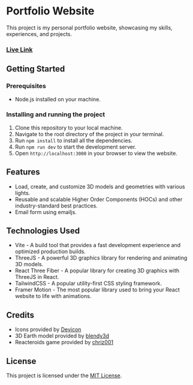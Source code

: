 # Portfolio Website

This project is my personal portfolio website, showcasing my skills, experiences, and projects.

### [Live Link](https://vikvakati.github.io/portfolio/)

## Getting Started

### Prerequisites
- Node.js installed on your machine.

### Installing and running the project
1. Clone this repository to your local machine.
2. Navigate to the root directory of the project in your terminal.
3. Run `npm install` to install all the dependencies.
4. Run `npm run dev` to start the development server.
5. Open `http://localhost:3000` in your browser to view the website.

## Features
- Load, create, and customize 3D models and geometries with various lights.
- Reusable and scalable Higher Order Components (HOCs) and other industry-standard best practices.
- Email form using emailjs.

## Technologies Used
- Vite - A build tool that provides a fast development experience and optimized production builds.
- ThreeJS - A powerful 3D graphics library for rendering and animating 3D models.
- React Three Fiber - A popular library for creating 3D graphics with ThreeJS in React.
- TailwindCSS - A popular utility-first CSS styling framework.
- Framer Motion - The most popular library used to bring your React website to life with animations.

## Credits
- Icons provided by [Devicon](https://devicon.dev/)
- 3D Earth model provided by [blendy3d](https://www.cgtrader.com/free-3d-models/space/planet/low-poly-planet-earth)
- Reacteroids game provided by [chriz001](https://github.com/chriz001/Reacteroids)

## License
This project is licensed under the [MIT License](LICENSE).

